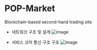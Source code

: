 # POP-Market
Blockchain-based second-hand trading site

* 네트워크 구조 및 설계
![image](https://user-images.githubusercontent.com/40832965/186673166-72f1c6c0-6947-43f6-b8c3-3e096750fcf7.png)



* 서비스 코어 통신 구조 구조
![image](https://user-images.githubusercontent.com/40832965/186672088-15e440c0-ca09-45b6-bec2-54fc570b2e4d.png)